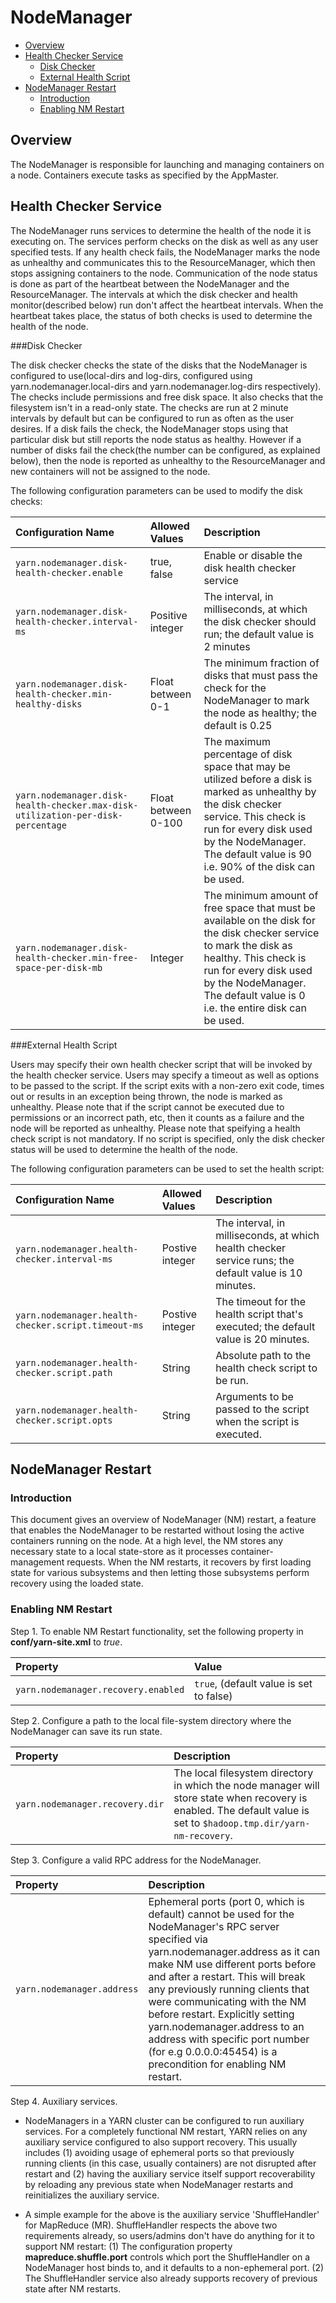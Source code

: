 <!---
  Licensed under the Apache License, Version 2.0 (the "License");
  you may not use this file except in compliance with the License.
  You may obtain a copy of the License at

   http://www.apache.org/licenses/LICENSE-2.0

  Unless required by applicable law or agreed to in writing, software
  distributed under the License is distributed on an "AS IS" BASIS,
  WITHOUT WARRANTIES OR CONDITIONS OF ANY KIND, either express or implied.
  See the License for the specific language governing permissions and
  limitations under the License. See accompanying LICENSE file.
-->

NodeManager
===========

* [Overview](#Overview)
* [Health Checker Service](#Health_checker_service)
    * [Disk Checker](#Disk_Checker)
    * [External Health Script](#External_Health_Script)
* [NodeManager Restart](#NodeManager_Restart)
    * [Introduction](#Introduction)
    * [Enabling NM Restart](#Enabling_NM_Restart)

Overview
--------

The NodeManager is responsible for launching and managing containers on a node. Containers execute tasks as specified by the AppMaster.


Health Checker Service
----------------------

The NodeManager runs services to determine the health of the node it is executing on. The services perform checks on the disk as well as any user specified tests. If any health check fails, the NodeManager marks the node as unhealthy and communicates this to the ResourceManager, which then stops assigning containers to the node. Communication of the node status is done as part of the heartbeat between the NodeManager and the ResourceManager. The intervals at which the disk checker and health monitor(described below) run don't affect the heartbeat intervals. When the heartbeat takes place, the status of both checks is used to determine the health of the node.

###Disk Checker

  The disk checker checks the state of the disks that the NodeManager is configured to use(local-dirs and log-dirs, configured using yarn.nodemanager.local-dirs and yarn.nodemanager.log-dirs respectively). The checks include permissions and free disk space. It also checks that the filesystem isn't in a read-only state. The checks are run at 2 minute intervals by default but can be configured to run as often as the user desires. If a disk fails the check, the NodeManager stops using that particular disk but still reports the node status as healthy. However if a number of disks fail the check(the number can be configured, as explained below), then the node is reported as unhealthy to the ResourceManager and new containers will not be assigned to the node.

The following configuration parameters can be used to modify the disk checks:

| Configuration Name | Allowed Values | Description |
|:---- |:---- |:---- |
| `yarn.nodemanager.disk-health-checker.enable` | true, false | Enable or disable the disk health checker service |
| `yarn.nodemanager.disk-health-checker.interval-ms` | Positive integer | The interval, in milliseconds, at which the disk checker should run; the default value is 2 minutes |
| `yarn.nodemanager.disk-health-checker.min-healthy-disks` | Float between 0-1 | The minimum fraction of disks that must pass the check for the NodeManager to mark the node as healthy; the default is 0.25 |
| `yarn.nodemanager.disk-health-checker.max-disk-utilization-per-disk-percentage` | Float between 0-100 | The maximum percentage of disk space that may be utilized before a disk is marked as unhealthy by the disk checker service. This check is run for every disk used by the NodeManager. The default value is 90 i.e. 90% of the disk can be used. |
| `yarn.nodemanager.disk-health-checker.min-free-space-per-disk-mb` | Integer | The minimum amount of free space that must be available on the disk for the disk checker service to mark the disk as healthy. This check is run for every disk used by the NodeManager. The default value is 0 i.e. the entire disk can be used. |

###External Health Script

Users may specify their own health checker script that will be invoked by the health checker service. Users may specify a timeout as well as options to be passed to the script. If the script exits with a non-zero exit code, times out or results in an exception being thrown, the node is marked as unhealthy. Please note that if the script cannot be executed due to permissions or an incorrect path, etc, then it counts as a failure and the node will be reported as unhealthy. Please note that speifying a health check script is not mandatory. If no script is specified, only the disk checker status will be used to determine the health of the node.

The following configuration parameters can be used to set the health script:

| Configuration Name | Allowed Values | Description |
|:---- |:---- |:---- |
| `yarn.nodemanager.health-checker.interval-ms` | Postive integer | The interval, in milliseconds, at which health checker service runs; the default value is 10 minutes. |
| `yarn.nodemanager.health-checker.script.timeout-ms` | Postive integer | The timeout for the health script that's executed; the default value is 20 minutes. |
| `yarn.nodemanager.health-checker.script.path` | String | Absolute path to the health check script to be run. |
| `yarn.nodemanager.health-checker.script.opts` | String | Arguments to be passed to the script when the script is executed. |


NodeManager Restart
-------------------

### Introduction

This document gives an overview of NodeManager (NM) restart, a feature that enables the NodeManager to be restarted without losing the active containers running on the node. At a high level, the NM stores any necessary state to a local state-store as it processes container-management requests. When the NM restarts, it recovers by first loading state for various subsystems and then letting those subsystems perform recovery using the loaded state.

### Enabling NM Restart

Step 1. To enable NM Restart functionality, set the following property in **conf/yarn-site.xml** to *true*.

| Property | Value |
|:---- |:---- |
| `yarn.nodemanager.recovery.enabled` | `true`, (default value is set to false) |

Step 2.  Configure a path to the local file-system directory where the NodeManager can save its run state.

| Property | Description |
|:---- |:---- |
| `yarn.nodemanager.recovery.dir` | The local filesystem directory in which the node manager will store state when recovery is enabled. The default value is set to `$hadoop.tmp.dir/yarn-nm-recovery`. |

Step 3.  Configure a valid RPC address for the NodeManager.

| Property | Description |
|:---- |:---- |
| `yarn.nodemanager.address` | Ephemeral ports (port 0, which is default) cannot be used for the NodeManager's RPC server specified via yarn.nodemanager.address as it can make NM use different ports before and after a restart. This will break any previously running clients that were communicating with the NM before restart. Explicitly setting yarn.nodemanager.address to an address with specific port number (for e.g 0.0.0.0:45454) is a precondition for enabling NM restart. |

Step 4.  Auxiliary services.

  * NodeManagers in a YARN cluster can be configured to run auxiliary services. For a completely functional NM restart, YARN relies on any auxiliary service configured to also support recovery. This usually includes (1) avoiding usage of ephemeral ports so that previously running clients (in this case, usually containers) are not disrupted after restart and (2) having the auxiliary service itself support recoverability by reloading any previous state when NodeManager restarts and reinitializes the auxiliary service.

  * A simple example for the above is the auxiliary service 'ShuffleHandler' for MapReduce (MR). ShuffleHandler respects the above two requirements already, so users/admins don't have do anything for it to support NM restart: (1) The configuration property **mapreduce.shuffle.port** controls which port the ShuffleHandler on a NodeManager host binds to, and it defaults to a non-ephemeral port. (2) The ShuffleHandler service also already supports recovery of previous state after NM restarts.
